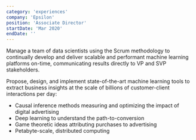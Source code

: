 ```yaml
---
category: 'experiences'
company: 'Epsilon'
position: 'Associate Director'
startDate: 'Mar 2020'
endDate: ''
---
```


Manage a team of data scientists using the Scrum methodology to continually develop and deliver scalable and performant machine learning platforms on-time, communicating results directly to VP and SVP stakeholders.

Propose, design, and implement state-of-the-art machine learning tools to extract business insights at the scale of billions of customer-client interactions per day:

- Causal inference methods measuring and optimizing the impact of digital advertising
- Deep learning to understand the path-to-conversion
- Game theoretic ideas attributing purchases to advertising
- Petabyte-scale, distributed computing
